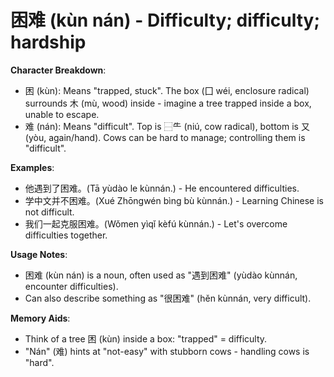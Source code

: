 # **困难 (kùn nán) - Difficulty; difficulty; hardship**

**Character Breakdown**:  
- 困 (kùn): Means "trapped, stuck". The box (囗 wéi, enclosure radical) surrounds 木 (mù, wood) inside - imagine a tree trapped inside a box, unable to escape.  
- 难 (nán): Means "difficult". Top is ⿱⺧ (niú, cow radical), bottom is 又 (yòu, again/hand). Cows can be hard to manage; controlling them is "difficult".

**Examples**:  
- 他遇到了困难。(Tā yùdào le kùnnán.) - He encountered difficulties.  
- 学中文并不困难。(Xué Zhōngwén bìng bù kùnnán.) - Learning Chinese is not difficult.  
- 我们一起克服困难。(Wǒmen yìqǐ kèfú kùnnán.) - Let's overcome difficulties together.

**Usage Notes**:  
- 困难 (kùn nán) is a noun, often used as "遇到困难" (yùdào kùnnán, encounter difficulties).  
- Can also describe something as "很困难" (hěn kùnnán, very difficult).

**Memory Aids**:  
- Think of a tree 困 (kùn) inside a box: "trapped" = difficulty.  
- "Nán" (难) hints at "not-easy" with stubborn cows - handling cows is "hard".